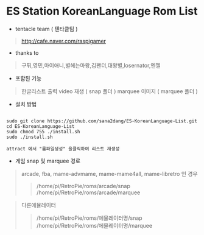 # ES Station KoreanLanguage Rom List

* tentacle team ( 텐타클팀 )
> http://cafe.naver.com/raspigamer

* thanks to 
> 구퓌,영민,마이애니,별헤는마왕,김팬더,대왕별,losernator,엔젤

* 포함된 기능
> 한글리스트 출력
> video 재생 ( snap 폴더 )
> marquee 이미지 ( marquee 폴더 )

* 설치 방법
<pre><code>
sudo git clone https://github.com/sana2dang/ES-KoreanLanguage-List.git 
cd ES-KoreanLanguage-List
sudo chmod 755 ./install.sh
sudo ./install.sh

attract 에서 "롬파일생성" 을클릭하여 리스트 재생성
</code></pre>

* 게임 snap 및 marquee 경로
> arcade, fba, mame-advmame, mame-mame4all, mame-libretro 인 경우
>> /home/pi/RetroPie/roms/arcade/snap
>> /home/pi/RetroPie/roms/arcade/marquee

> 다른에뮬레이터
>> /home/pi/RetroPie/roms/에뮬레이터명/snap
>> /home/pi/RetroPie/roms/에뮬레이터명/marquee
